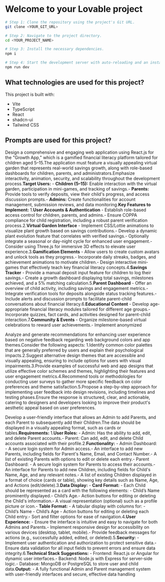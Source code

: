 # Welcome to your Lovable project

```sh
# Step 1: Clone the repository using the project's Git URL.
git clone <YOUR_GIT_URL>

# Step 2: Navigate to the project directory.
cd <YOUR_PROJECT_NAME>

# Step 3: Install the necessary dependencies.
npm i

# Step 4: Start the development server with auto-reloading and an instant preview.
npm run dev
```

## What technologies are used for this project?

This project is built with:

- Vite
- TypeScript
- React
- shadcn-ui
- Tailwind CSS

## Prompts are used for this project?

Design a comprehensive and engaging web application using React.js for the "Growth App," which is a gamified financial literacy platform tailored for children aged 5–15.The application must feature a visually appealing virtual garden that represents real-world savings growth, along with role-based dashboards for children, parents, and administrators.Emphasize interactivity, animation, security, and scalability throughout the development process.**Target Users:** - **Children (5–15):** Enable interaction with the virtual garden, participation in mini-games, and tracking of savings.- **Parents:** Provide tools to verify deposits, view their child's progress, and access discussion prompts.- **Admins:** Create functionalities for account management, submission reviews, and data monitoring.**Key Features to Implement:** 1.**User Accounts & Authentication** - Establish role-based access control for children, parents, and admins.- Ensure COPPA compliance for child registration, including a robust parent verification process.2.**Virtual Garden Interface** - Implement CSS/Lottie animations to visualize plant growth based on savings contributions.- Develop a dynamic plant evolution feature that correlates with verified savings.- Optionally integrate a seasonal or day-night cycle for enhanced user engagement.- Consider using Three.js for immersive 3D effects to elevate user experience.3.**Gamification Elements** - Allow users to create custom avatars and unlock tools as they progress.- Incorporate daily streaks, badges, and achievement animations to motivate children.- Design interactive mini-games that effectively teach key financial literacy concepts.4.**Savings Tracker** - Provide a manual deposit input feature for children to log their savings.- Create a growth dashboard displaying total savings, milestones achieved, and a 5% matching calculation.5.**Parent Dashboard** - Offer an overview of child activity, including savings and engagement metrics.- Integrate verification tools for deposits alongside status tracking features.- Include alerts and discussion prompts to facilitate parent-child conversations about financial literacy.6.**Educational Content** - Develop age-appropriate financial literacy modules tailored for different age groups.- Incorporate quizzes, fact cards, and activities designed for parent-child interaction.7.**Community & Events** - Organize milestone-based virtual celebrations to reward user achievements.- Implement anonymized


Analyze and generate recommendations for enhancing user experience based on negative feedback regarding web background colors and app themes.Consider the following aspects: 1.Identify common color palettes that are generally preferred by users and explain their psychological impacts.2.Suggest alternative design themes that are accessible and visually appealing, ensuring to include options for users with visual impairments.3.Provide examples of successful web and app designs that utilize effective color schemes and themes, highlighting their features and user engagement metrics.4.Recommend tools or methodologies for conducting user surveys to gather more specific feedback on color preferences and theme satisfaction.5.Propose a step-by-step approach for implementing user feedback into design revisions, including timelines and testing phases.Ensure the response is structured, clear, and actionable, catering to designers and developers looking to improve their product's aesthetic appeal based on user preferences.


Develop a user-friendly interface that allows an Admin to add Parents, and each Parent to subsequently add their Children.The data should be displayed in a visually appealing format, such as cards or tables.**Requirements:** 1.**User Roles:** - Admin: Has the ability to add, edit, and delete Parent accounts.- Parent: Can add, edit, and delete Child accounts associated with their profile.2.**Functionality:** - Admin Dashboard: - A secure login system for Admin access.- An interface to add new Parents, including fields for Parent's Name, Email, and Contact Number.- A list of existing Parents with options to edit or delete each entry.- Parent Dashboard: - A secure login system for Parents to access their accounts.- An interface for Parents to add new Children, including fields for Child's Name, Age, and any relevant notes.- A list of existing Children displayed in a format of choice (cards or table), showing key details such as Name, Age, and Actions (edit/delete).3.**Data Display:** - **Card Format:** - Each Child should be represented as a card with the following elements: - Child’s Name prominently displayed.- Child’s Age.- Action buttons for editing or deleting the Child's information.- A visual representation (optional) such as a profile picture or icon.- **Table Format:** - A tabular display with columns for: - Child’s Name - Child’s Age - Action buttons for editing or deleting each Child entry.- Sort and filter options for ease of navigation.4.**User Experience:** - Ensure the interface is intuitive and easy to navigate for both Admins and Parents.- Implement responsive design for accessibility on various devices (desktop, tablet, mobile).- Provide feedback messages for actions (e.g., successfully added, edited, or deleted).5.**Security:** - Implement user authentication and authorization to protect sensitive data.- Ensure data validation for all input fields to prevent errors and ensure data integrity.6.**Technical Stack Suggestions:** - Frontend: React.js or Angular for dynamic user interfaces.- Backend: Node.js with Express for server-side logic.- Database: MongoDB or PostgreSQL to store user and child data.**Output:** - A fully functional Admin and Parent management system with user-friendly interfaces and secure, effective data handling

